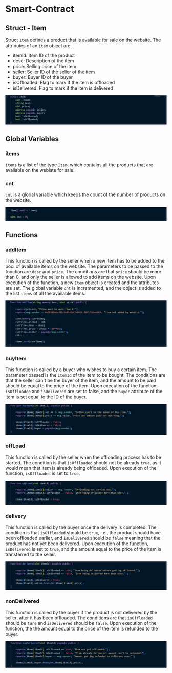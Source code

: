 # Smart-Contract

## Struct - Item

Struct `Item` defines a product that is available for sale on the website. The attributes of an `item` object are: 
- itemId: Item ID of the product
- desc: Description of the item
- price: Selling price of the item
- seller: Seller ID of the seller of the item
- buyer: Buyer ID of the buyer
- isOffloaded: Flag to mark if the item is offloaded
- isDelivered: Flag to mark if the item is delivered

![struct-item-image](https://github.com/Abhiinv/Smart-Contract/blob/main/screenshots/struct-item.jpg)

## Global Variables

### items

`items` is a list of the type `Item`, which contains all the products that are available on the webiste for sale.

### cnt

`cnt` is a global variable which keeps the count of the number of products on the website.

![var-image](https://github.com/Abhiinv/Smart-Contract/blob/main/screenshots/var.jpg)

## Functions

### addItem

This function is called by the seller when a new item has to be added to the pool of available items on the website. The parameters to be passed to the function are `desc` and `price`. The conditions are that `price` should be more than 0, and only the seller is allowed to add items on the website. Upon execution of the function, a new `Item` object is created and the attributes are set. The global variable `cnt` is incremented, and the object is added to the list `items` of all the available items.

![function-addItem-image](https://github.com/Abhiinv/Smart-Contract/blob/main/screenshots/function-addItem.jpg)

### buyItem

This function is called by a buyer who wishes to buy a certain item. The parameter passed is the `itemId` of the item to be bought. The conditions are that the seller can't be the buyer of the item, and the amount to be paid should be equal to the price of the item. Upon execution of the function, `isOffloaded` and `isDelivered` are set to false, and the `buyer` attribute of the item is set equal to the ID of the buyer.

![function-buyItem-image](https://github.com/Abhiinv/Smart-Contract/blob/main/screenshots/function-buyItem.jpg)

### offLoad

This function is called by the seller when the offloading process has to be started. The condition is that `isOffloaded` should not be already `true`, as it would mean that item is already being offloaded. Upon execution of the function, `isOffloaded` is set to `true`.

![function-offload-image](https://github.com/Abhiinv/Smart-Contract/blob/main/screenshots/function-offLoad.jpg)

### delivery

This function is called by the buyer once the delivery is completed. The condition is that `isOffloaded` should be `true`, i.e., the product should have been offloaded earlier, and `isDelivered` should be `false` meaning that the product has not yet been delivered. Upon execution of the function, `isDelivered` is set to `true`, and the amount equal to the price of the item is transferred to the seller.

![function-delivery-image](https://github.com/Abhiinv/Smart-Contract/blob/main/screenshots/function-delivery.jpg)

### nonDelivered

This function is called by the buyer if the product is not delivered by the seller, after it has been offloaded. The conditions are that `isOffloaded` should be `ture` and `isDelivered` should be `false`. Upon execution of the function, the the amount equal to the price of the item is refunded to the buyer.

![function-nonDelivered-image](https://github.com/Abhiinv/Smart-Contract/blob/main/screenshots/function-nonDelivered.jpg)
